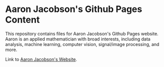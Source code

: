 # Aaron Jacobson's Github Pages Content

This repository contains files for Aaron Jacobson's Github Pages website. Aaron is an applied mathematician with broad interests, including data analysis, machine learning, computer vision, signal/image processing, and more.

Link to [Aaron Jacobson's Website](https://jacobsonaaron.github.io/ "Aaron Jacobson's Prfessional/Academic Website").
